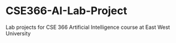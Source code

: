 # CSE366-AI-Lab-Project
Lab projects for CSE 366 Artificial Intelligence course at  East West University 
